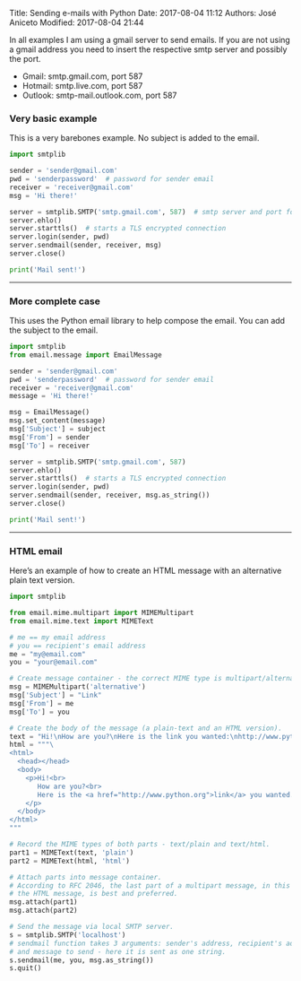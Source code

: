 Title: Sending e-mails with Python
Date: 2017-08-04 11:12
Authors: José Aniceto
Modified: 2017-08-04 21:44

In all examples I am using a gmail server to send emails. If you are not using a gmail address you need to insert the respective smtp server and possibly the port.

- Gmail: smtp.gmail.com, port 587
- Hotmail: smtp.live.com, port 587
- Outlook: smtp-mail.outlook.com, port 587


### Very basic example
This is a very barebones example. No subject is added to the email. 

```python
import smtplib

sender = 'sender@gmail.com'
pwd = 'senderpassword'  # password for sender email
receiver = 'receiver@gmail.com'
msg = 'Hi there!'

server = smtplib.SMTP('smtp.gmail.com', 587)  # smtp server and port for the sender email
server.ehlo()
server.starttls()  # starts a TLS encrypted connection
server.login(sender, pwd)
server.sendmail(sender, receiver, msg)
server.close()

print('Mail sent!')
```

---

### More complete case
This uses the Python email library to help compose the email. You can add the subject to the email. 

```python
import smtplib
from email.message import EmailMessage

sender = 'sender@gmail.com'
pwd = 'senderpassword'  # password for sender email
receiver = 'receiver@gmail.com'
message = 'Hi there!'

msg = EmailMessage()
msg.set_content(message)
msg['Subject'] = subject
msg['From'] = sender
msg['To'] = receiver

server = smtplib.SMTP('smtp.gmail.com', 587)
server.ehlo()
server.starttls()  # starts a TLS encrypted connection
server.login(sender, pwd)
server.sendmail(sender, receiver, msg.as_string())
server.close()

print('Mail sent!')
```

---

### HTML email
Here’s an example of how to create an HTML message with an alternative plain text version.

```python
import smtplib

from email.mime.multipart import MIMEMultipart
from email.mime.text import MIMEText

# me == my email address
# you == recipient's email address
me = "my@email.com"
you = "your@email.com"

# Create message container - the correct MIME type is multipart/alternative.
msg = MIMEMultipart('alternative')
msg['Subject'] = "Link"
msg['From'] = me
msg['To'] = you

# Create the body of the message (a plain-text and an HTML version).
text = "Hi!\nHow are you?\nHere is the link you wanted:\nhttp://www.python.org"
html = """\
<html>
  <head></head>
  <body>
    <p>Hi!<br>
       How are you?<br>
       Here is the <a href="http://www.python.org">link</a> you wanted.
    </p>
  </body>
</html>
"""

# Record the MIME types of both parts - text/plain and text/html.
part1 = MIMEText(text, 'plain')
part2 = MIMEText(html, 'html')

# Attach parts into message container.
# According to RFC 2046, the last part of a multipart message, in this case
# the HTML message, is best and preferred.
msg.attach(part1)
msg.attach(part2)

# Send the message via local SMTP server.
s = smtplib.SMTP('localhost')
# sendmail function takes 3 arguments: sender's address, recipient's address
# and message to send - here it is sent as one string.
s.sendmail(me, you, msg.as_string())
s.quit()
```
